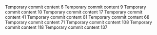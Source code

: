 Temporary commit content 6
Temporary commit content 9
Temporary commit content 10
Temporary commit content 17
Temporary commit content 41
Temporary commit content 61
Temporary commit content 68
Temporary commit content 71
Temporary commit content 108
Temporary commit content 118
Temporary commit content 137
